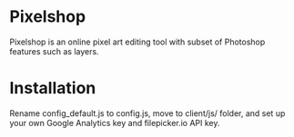 Pixelshop
=========

Pixelshop is an online pixel art editing tool with subset of Photoshop features such as layers.

Installation
============
Rename config_default.js to config.js, move to client/js/ folder, and set up your own Google Analytics key and filepicker.io API key.
